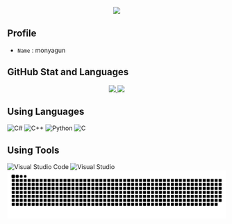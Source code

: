 <p align='center'>
  <a href="https://github.com/hugoMGSung">
    <img src=https://capsule-render.vercel.app/api?type=blur&height=250&color=gradient&text=monyagun's%20Dev%20Repo&fontColor=005155&fontSize=60&animation=blinking&fontAlignY=50/>
  </a>
</p>

## Profile
- `Name` : monyagun

## GitHub Stat and Languages
<!-- username은 본인걸로 -->
<p align='center'>
  <a href="https://github.com/monyagun">
    <img src="https://github-readme-stats.vercel.app/api?username=monyagun&theme=tokyonight&show_icons=true"/>
    <img src="https://github-readme-stats.vercel.app/api/top-langs/?username=monyagun&theme=tokyonight&layout=compact"/>
  </a>
</p>

## Using Languages
<p align='left'>
    <img height="40" src="https://img.icons8.com/?size=100&id=Fycm8TUhWmFU&format=png&color=000000" title="C#">
    <img height="40" src="https://img.icons8.com/?size=100&id=55199&format=png&color=000000" title="C++">
    <img height="40" src="https://img.icons8.com/?size=100&id=l75OEUJkPAk4&format=png&color=000000" title="Python">
    <img height="40" src=https://img.icons8.com/?size=100&id=25423&format=png&color=000000 title="C">
</p>

## Using Tools
<p align='left'>
  <img height="40" src="https://img.icons8.com/?size=100&id=9OGIyU8hrxW5&format=png&color=000000" title="Visual Studio Code">
  <img height="40" src="https://img.icons8.com/?size=100&id=ezj3zaVtImPg&format=png&color=000000" title="Visual Studio">

<img src="https://raw.githubusercontent.com/Platane/snk/output/github-contribution-grid-snake.svg" />